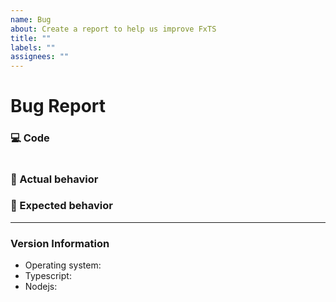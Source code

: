 ```yaml
---
name: Bug
about: Create a report to help us improve FxTS
title: ""
labels: ""
assignees: ""
---
```


# Bug Report

<!--
  Please fill in each section completely. Thank you!
-->

### 💻 Code

<!-- Please post the relevant code sample here as well-->
<!-- How to reproduce it -->

```ts

```

### 🙁 Actual behavior

<!-- What happened, and why it was wrong -->

### 🙂 Expected behavior

<!-- What you expected to happen instead, and why -->

---

### Version Information

<!-- Please let me know your environment -->

- Operating system:
- Typescript:
- Nodejs:
